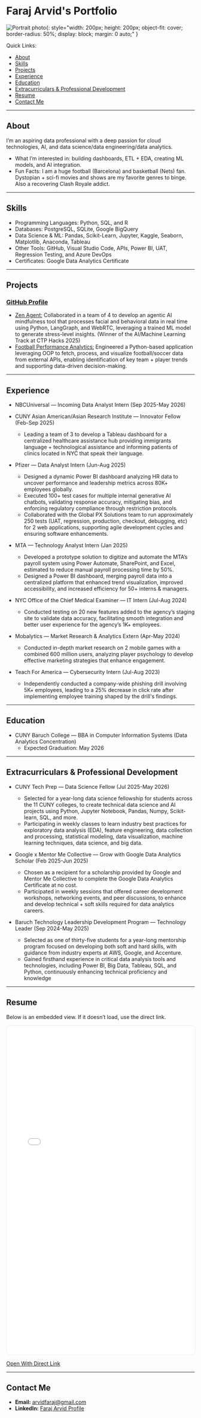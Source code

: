 # Faraj Arvid's Portfolio

![Portrait photo](assets/Faraj_Arvid.JPG){: style="width: 200px; height: 200px; object-fit: cover; border-radius: 50%; display: block; margin: 0 auto;" }

Quick Links:

- [About](#about)
- [Skills](#skills)
- [Projects](#projects)
- [Experience](#experience)
- [Education](#education)
- [Extracurriculars & Professional Development](#extracurriculars--professional-development)
- [Resume](#resume)
- [Contact Me](#contact-me)

---

## About

I’m an aspiring data professional with a deep passion for cloud technologies, AI, and data science/data engineering/data analytics. 

- What I’m interested in: building dashboards, ETL + EDA, creating ML models, and AI integration.
- Fun Facts: I am a huge football (Barcelona) and basketball (Nets) fan. Dystopian + sci-fi movies and shows are my favorite genres to binge. Also a recovering Clash Royale addict.

---

## Skills

- Programming Languages: Python, SQL, and R
- Databases: PostgreSQL, SQLite, Google BigQuery
- Data Science & ML: Pandas, Scikit-Learn, Jupyter, Kaggle, Seaborn, Matplotlib, Anaconda, Tableau
- Other Tools: GitHub, Visual Studio Code, APIs, Power BI, UAT, Regression Testing, and Azure DevOps
- Certificates: Google Data Analytics Certificate
  
---

## Projects

### [GitHub Profile](https://github.com/Faraj11)

- [Zen Agent:](https://github.com/josephHelfenbein/zen-agent) Collaborated in a team of 4 to develop an agentic AI mindfulness tool that processes facial and behavioral data in real time using Python, LangGraph, and WebRTC, leveraging a trained ML model to generate stress-level insights. (Winner of the AI/Machine Learning Track at CTP Hacks 2025)
- [Football Performance Analytics:](https://github.com/Faraj11/FinalProject3120) Engineered a Python-based application leveraging OOP to fetch, process, and visualize football/soccer data from external APIs, enabling identification of key team + player trends and supporting data-driven decision-making.

---

## Experience

- NBCUniversal — Incoming Data Analyst Intern (Sep 2025-May 2026)
  
- CUNY Asian American/Asian Research Institute — Innovator Fellow (Feb-Sep 2025)
  - Leading a team of 3 to develop a Tableau dashboard for a centralized healthcare assistance hub providing immigrants language + technological assistance and informing patients of clinics located in NYC that speak their language.
    
- Pfizer — Data Analyst Intern (Jun-Aug 2025)
  - Designed a dynamic Power BI dashboard analyzing HR data to uncover performance and leadership metrics
across 80K+ employees globally.
  - Executed 100+ test cases for multiple internal generative AI chatbots, validating response accuracy, mitigating
bias, and enforcing regulatory compliance through restriction protocols.
  - Collaborated with the Global PX Solutions team to run approximately 250 tests (UAT, regression, production,
checkout, debugging, etc) for 2 web applications, supporting agile development cycles and ensuring software
enhancements.

- MTA — Technology Analyst Intern (Jan 2025)
  - Developed a prototype solution to digitize and automate the MTA’s payroll system using Power Automate,
SharePoint, and Excel, estimated to reduce manual payroll processing time by 50%.
  - Designed a Power BI dashboard, merging payroll data into a centralized platform that enhanced trend
visualization, improved accessibility, and increased efficiency for 50+ interns & managers.

- NYC Office of the Chief Medical Examiner — IT Intern (Jul-Aug 2024)
  - Conducted testing on 20 new features added to the agency’s staging site to validate data accuracy, facilitating
smooth integration and better user experience for the agency’s 1K+ employees.

- Mobalytics — Market Research & Analytics Extern (Apr-May 2024)
  - Conducted in-depth market research on 2 mobile games with a combined 600 million users, analyzing player psychology to develop effective marketing strategies that enhance engagement.

- Teach For America — Cybersecurity Intern (Jul-Aug 2023)
  - Independently conducted a company-wide phishing drill involving 5K+ employees, leading to a 25% decrease in click rate after implementing employee training shaped by the drill's findings.

---

## Education

- CUNY Baruch College — BBA in Computer Information Systems (Data Analytics Concentration)
  - Expected Graduation: May 2026
    
---

## Extracurriculars & Professional Development

- CUNY Tech Prep — Data Science Fellow (Jul 2025-May 2026)
  - Selected for a year-long data science fellowship for students across the 11 CUNY colleges, to create technical data science and AI projects using Python, Jupyter Notebook, Pandas, Numpy, Scikit-learn, SQL, and more.
  - Participating in weekly classes to learn industry best practices for exploratory data analysis (EDA), feature engineering, data collection and processing, statistical modeling, data visualization, machine learning techniques, data science, and big data.

- Google x Mentor Me Collective — Grow with Google Data Analytics Scholar (Feb 2025-Jun 2025)
  - Chosen as a recipient for a scholarship provided by Google and Mentor Me Collective to complete the Google Data Analytics Certificate at no cost.
  - Participated in weekly sessions that offered career development workshops, networking events, and peer discussions, to enhance and develop technical + soft skills required for data analytics careers.

- Baruch Technology Leadership Development Program — Technology Leader (Sep 2024-May 2025)
  - Selected as one of thirty-five students for a year-long mentorship program focused on developing both soft and hard skills, with guidance from industry experts at AWS, Google, and Accenture.
  - Gained firsthand experience in critical data analysis tools and technologies, including Power BI, Big Data, Tableau, SQL, and Python, continuously enhancing technical proficiency and knowledge

---

## Resume

Below is an embedded view. If it doesn’t load, use the direct link.

<iframe
  src="/assets/Faraj_Arvid_Resume.pdf"
  width="100%"
  height="880"
  style="border:1px solid #e5e7eb;border-radius:10px;"
  loading="lazy"
></iframe>

<a href="/assets/Faraj_Arvid_Resume.pdf" target="_blank" rel="noopener">Open With Direct Link</a>

---

## Contact Me

- **Email:** [arvidfaraj@gmail.com](mailto:arvidfaraj@gmail.com)
- **LinkedIn:** [Faraj Arvid Profile](https://www.linkedin.com/in/farajarvid)
